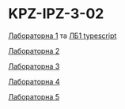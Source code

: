 # KPZ-IPZ-3-02

[Лабораторна 1](homeworks/practice-01/report.md) та [ЛБ1 typescript](homeworks/lab-01/README.md)

[Лабораторна 2](homeworks/practice-02/README.md)

[Лабораторна 3](homeworks/lab-practice-04/README.md)

[Лабораторна 4](homeworks/practice-05/README.md)

[Лабораторна 5](homeworks/lab-practice-06/README.md)